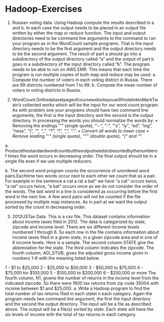 # Hadoop-Exercises
1. Russian voting data. 
Using Hadoop compute the results described in a and b. In each case the output needs to be placed in an output file written by either the map or reduce function. The input and output directories need to be command line arguments to the command to run your program as in the WordCount sample programs. That is the input directory needs to be the first argument and the output directory needs to be the second argument. The result of part a should go into a subdirectory of the output directory called “a” and the output of part b goes in a subdirectory of the input directory called “b”. The program needs to be able to run on AWS EMR. This means that each time the program is run multiple copies of both map and reduce may be used.
a. Compute the number of voters in each voting district in Russia. There are 99 districts numbered from 1 to 99.
b. Compute the mean number of voters in voting districts in Russia.


2. WordCount.OnthedatasetpageofcoursewebsiteyouwillfindalinktoMarkTwain’s collected works which will be the input for our word count program. As with problem one your programs should have two command line arguments, the first is the input directory and the second is the output directory. In processing the words you should normalize the words by:
 • Removing the endings “'” (single quote), “--”, “-”, “'s”, “ly”, “ed”, “ing”, “ness”, “)“, “_”, “;”, “?”, “!”, “,”, “:”.
 • Convert all words to lower case
 • Remove leading “‘“ (single quote), “”” (double quote), “(“ and “_”.

a. Producethestandardwordcountbuttheoutputneedstobesortedbythenumberof times the word occurs in decreasing order. The final output should be in a single file even if we use multiple reducers.


b. The second word program counts the occurrence of unordered word pairs.Eachtime two words occur next to each other we count that as a pair. For example in the sentence a cat a rat a bat” we have “a cat” occurs twice, “a rat” occurs twice, “a bat” occurs once as we do not consider the order of the words. The last word in a line is considered as occurring before the first word in the next line. A few word pairs will not be counted if the file processed by multiple map instances. As in part a) we want the output sorted by the count in decreasing order.


 3. 2012USTax Data. This is a csv file. This dataset contains information about income taxes filed in 2012. The data is categorized by state, zipcode and income level. There are six different income levels numbered 1 through 6. So each row in the file contains information about income taxes filed in a given state, in a given zipcode area and in one of 6 income levels. Here is a sample.
 The second column STATE give the abbreviation for the state. The third column indicates the zipcode. The fourth column, AGI_STUB, gives the adjusted gross income given in numbers 1-6 with the meaning listed below.
 
1 - $1 to $25,000
2 - $25,000 to $50,000
3 - $50,000 to $75,000
4 - $75,000 tor $100,000 5 - $100,000 to $200,000 6 - $200,000 or more
The fourth column, N1, givens the number of returns in the income level from the indicated zipcode. So there were 1600 tax returns from zip code 35004 with income between $1 and $25,000.
a. Write a Hadoop program to find the total number of tax returns filed in each statei n each category. Again the program needs two command line argument, the first the input directory and the second the output directory. The input will be a file as described above. The output will be a file(s) sorted by state. Each state will have the six levels of income with the total of tax returns in each category.
